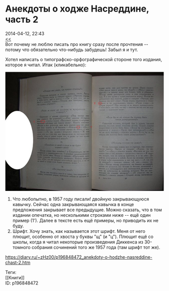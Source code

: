 Анекдоты о ходже Насреддине, часть 2
=====================================

   
 2014-04-12, 22:43   
   [<<](Анекдоты%20о%20ходже%20Насреддине,%20часть%201)    
 Вот почему не люблю писать про книгу сразу после прочтения -- потому что обязательно что-нибудь забудешь! Забыл я и тут.   
   
 Хотел написать о типографско-орфографической стороне того издания, которое я читал. Итак (кликабельно):   
   
   [![](pics/b15fb81d6b48t.jpg)](http://radikal.ru/fp/0e68d23b6b7b402ab0f1be247b285e6a)     
   
 1. Что любопытно, в 1957 году писали! двойную закрывающуюся кавычку. Сейчас одна закрывающаяся кавычка в конце предложения закрывает все предыдущие. Можно сказать, что в том издании опечатка, но несколькими строками ниже -- ещё один пример (1'). Далее в тексте есть ещё примеры, но приводить их не буду.   
 2. Шрифт. Хочу знать, как называется этот шрифт. Меня от него плющит, особенно от хвоста у буквы "щ" (и "ц"). Плющит ещё со школы, когда я читал некоторые произведения Диккенса из 30-томного собрания сочинений того же 1957 года (там шрифт тот же).   
    
 <https://diary.ru/~zHz00/p196848472_anekdoty-o-hodzhe-nasreddine-chast-2.htm>   
   
 Теги:   
 [[Книги]]   
 ID: p196848472